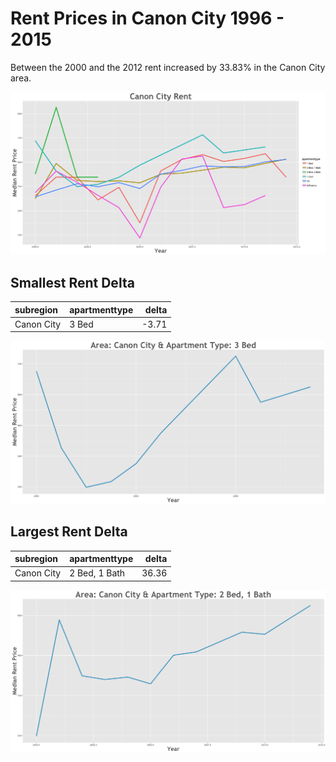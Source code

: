 Rent Prices in Canon City 1996 - 2015
================

Between the 2000 and the 2012 rent increased by 33.83% in the Canon City area.

![](../images/canoncity.png)

Smallest Rent Delta
-------------------

| subregion  | apartmenttype |  delta|
|:-----------|:--------------|------:|
| Canon City | 3 Bed         |  -3.71|

![](../images/smallRentDelta/canoncity.png)

Largest Rent Delta
------------------

| subregion  | apartmenttype |  delta|
|:-----------|:--------------|------:|
| Canon City | 2 Bed, 1 Bath |  36.36|

![](../images/largeRentDelta/canoncity.png)
